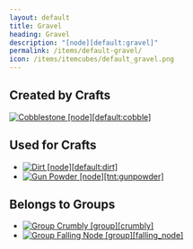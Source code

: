 ```yaml
---
layout: default
title: Gravel
heading: Gravel
description: "[node][default:gravel]"
permalink: /items/default-gravel/
icon: /items/itemcubes/default_gravel.png
---
```



## Created by Crafts

<div class="craft">
    <div>
        <span><a href="{{site.baseurl}}/items/default-cobble/"><img src="{{site.baseurl}}/assets/img/items/itemcubes/default_cobble.png" data-toggle="tooltip" title="Cobblestone [node][default:cobble]"></a></span>
        <span></span>
        <span></span>
    </div>
    <div>
        <span></span>
        <span></span>
        <span></span>
    </div>
    <div>
        <span></span>
        <span></span>
        <span></span>
    </div>
</div>


## Used for Crafts

<ul class="list-items">
    <li><a href="{{site.baseurl}}/items/default-dirt/"><img src="{{site.baseurl}}/assets/img/items/itemcubes/default_dirt.png" data-toggle="tooltip" title="Dirt [node][default:dirt]"></a></li>
    <li><a href="{{site.baseurl}}/items/tnt-gunpowder/"><img src="{{site.baseurl}}/assets/img/items/itemcubes/tnt_gunpowder.png" data-toggle="tooltip" title="Gun Powder [node][tnt:gunpowder]"></a></li>
</ul>


## Belongs to Groups

<ul class="list-items">
    <li><a href="{{site.baseurl}}/items/group-crumbly/"><img src="{{site.baseurl}}/assets/img/items/itemcubes/default_sandstone.png" data-toggle="tooltip" title="Group Crumbly [group][crumbly]"></a></li>
    <li><a href="{{site.baseurl}}/items/group-falling-node/"><img src="{{site.baseurl}}/assets/img/items/itemcubes/default_desert_sand.png" data-toggle="tooltip" title="Group Falling Node [group][falling_node]"></a></li>
</ul>

